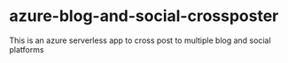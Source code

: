 # azure-blog-and-social-crossposter
This is an azure serverless app to cross post to multiple blog and social platforms

